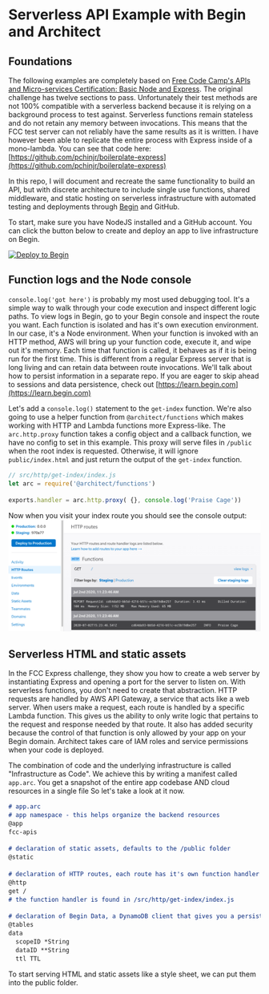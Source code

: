 # Serverless API Example with Begin and Architect

## Foundations
The following examples are completely based on [Free Code Camp's APIs and Micro-services Certification: Basic Node and Express](https://www.freecodecamp.org/learn/apis-and-microservices/basic-node-and-express/). 
The original challenge has twelve sections to pass. Unfortunately their test methods are not 100% compatible with a serverless backend because it is relying on a background process to test against. Serverless functions remain stateless and do not retain any memory between invocations. This means that the FCC test server can not reliably have the same results as it is written. I have however been able to replicate the entire process with Express inside of a mono-lambda. You can see that code here: [https://github.com/pchinjr/boilerplate-express](https://github.com/pchinjr/boilerplate-express)

In this repo, I will document and recreate the same functionality to build an API, but with discrete architecture to include single use functions, shared middleware, and static hosting on serverless infrastructure with automated testing and deployments through [Begin](https://begin.com) and GitHub.

To start, make sure you have NodeJS installed and a GitHub account. You can click the button below to create and deploy an app to live infrastructure on Begin.

[![Deploy to Begin](https://static.begin.com/deploy-to-begin.svg)](https://begin.com/apps/create?template=https://github.com/pchinjr/fcc-apis-microservices-serverless)


## Function logs and the Node console
`console.log('got here')` is probably my most used debugging tool. It's a simple way to walk through your code execution and inspect different logic paths. To view logs in Begin, go to your Begin console and inspect the route you want. Each function is isolated and has it's own execution environment. In our case, it's a Node environment. When your function is invoked with an HTTP method, AWS will bring up your function code, execute it, and wipe out it's memory. Each time that function is called, it behaves as if it is being run for the first time. This is different from a regular Express server that is long living and can retain data between route invocations. We'll talk about how to persist information in a separate repo. If you are eager to skip ahead to sessions and data persistence, check out [https://learn.begin.com](https://learn.begin.com)

Let's add a `console.log()` statement to the `get-index` function. We're also going to use a helper function from `@architect/functions` which makes working with HTTP and Lambda functions more Express-like. The `arc.http.proxy` function takes a config object and a callback function, we have no config to set in this example. This proxy will serve files in `/public` when the root index is requested. Otherwise, it will ignore `public/index.html` and just return the output of the `get-index` function.

```js
// src/http/get-index/index.js
let arc = require('@architect/functions')

exports.handler = arc.http.proxy( {}, console.log('Praise Cage'))
```
Now when you visit your index route you should see the console output: 
![Begin console function logs](screenshots/console_log_screenshot.png)

## Serverless HTML and static assets

In the FCC Express challenge, they show you how to create a web server by instantiating Express and opening a port for the server to listen on. With serverless functions, you don't need to create that abstraction. HTTP requests are handled by AWS API Gateway, a service that acts like a web server. When users make a request, each route is handled by a specific Lambda function. This gives us the ability to only write logic that pertains to the request and response needed by that route. It also has added security because the control of that function is only allowed by your app on your Begin domain. Architect takes care of IAM roles and service permissions when your code is deployed. 

The combination of code and the underlying infrastructure is called "Infrastructure as Code". We achieve this by writing a manifest called `app.arc`. You get a snapshot of the entire app codebase AND cloud resources in a single file 
So let's take a look at it now. 
```md
# app.arc
# app namespace - this helps organize the backend resources
@app
fcc-apis

# declaration of static assets, defaults to the /public folder
@static
 
# declaration of HTTP routes, each route has it's own function handler organized by folder
@http
get /
# the function handler is found in /src/http/get-index/index.js

# declaration of Begin Data, a DynamoDB client that gives you a persistent data store.
@tables
data
  scopeID *String
  dataID **String
  ttl TTL
```
To start serving HTML and static assets like a style sheet, we can put them into the public folder.